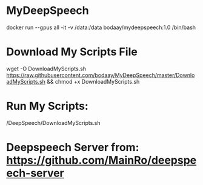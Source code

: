 # MyDeepSpeech

docker run --gpus all -it -v /data:/data bodaay/mydeepspeech:1.0 /bin/bash

# Download My Scripts File

wget -O DownloadMyScripts.sh https://raw.githubusercontent.com/bodaay/MyDeepSpeech/master/DownloadMyScripts.sh && chmod +x DownloadMyScripts.sh

# Run My Scripts:
/DeepSpeech/DownloadMyScripts.sh


# Deepspeech Server from: https://github.com/MainRo/deepspeech-server
